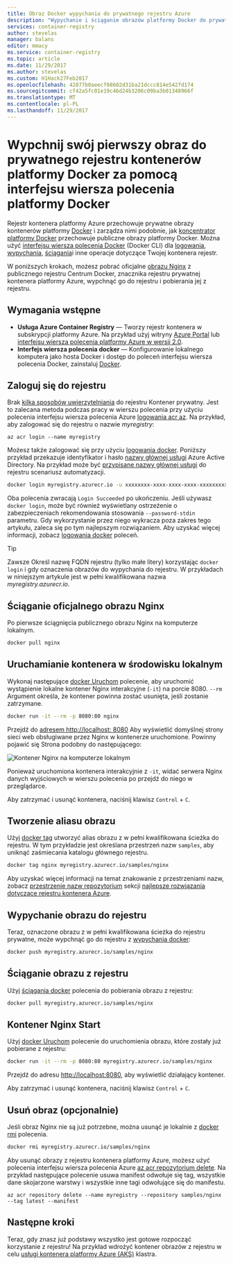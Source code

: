 ```yaml
---
title: Obraz Docker wypychania do prywatnego rejestru Azure
description: "Wypychanie i ściąganie obrazów platformy Docker do prywatnego rejestru kontenerów na platformie Azure za pomocą interfejsu wiersza polecenia platformy Docker"
services: container-registry
author: stevelas
manager: balans
editor: mmacy
ms.service: container-registry
ms.topic: article
ms.date: 11/29/2017
ms.author: stevelas
ms.custom: H1Hack27Feb2017
ms.openlocfilehash: 42877b0aeecf08602d31ba21dccc814e542fd174
ms.sourcegitcommit: cf42a5fc01e19c46d24b3206c09ba3b01348966f
ms.translationtype: MT
ms.contentlocale: pl-PL
ms.lasthandoff: 11/29/2017
---
```

# <a name="push-your-first-image-to-a-private-docker-container-registry-using-the-docker-cli"></a>Wypchnij swój pierwszy obraz do prywatnego rejestru kontenerów platformy Docker za pomocą interfejsu wiersza polecenia platformy Docker

Rejestr kontenera platformy Azure przechowuje prywatne obrazy kontenerów platformy [Docker](http://hub.docker.com) i zarządza nimi podobnie, jak [koncentrator platformy Docker](https://hub.docker.com/) przechowuje publiczne obrazy platformy Docker. Można użyć [interfejsu wiersza polecenia Docker](https://docs.docker.com/engine/reference/commandline/cli/) (Docker CLI) dla [logowania](https://docs.docker.com/engine/reference/commandline/login/), [wypychania](https://docs.docker.com/engine/reference/commandline/push/), [ściągania](https://docs.docker.com/engine/reference/commandline/pull/)i inne operacje dotyczące Twojej kontenera rejestr.

W poniższych krokach, możesz pobrać oficjalne [obrazu Nginx](https://store.docker.com/images/nginx) z publicznego rejestru Centrum Docker, znacznika rejestru prywatnej kontenera platformy Azure, wypchnąć go do rejestru i pobierania jej z rejestru.

## <a name="prerequisites"></a>Wymagania wstępne

* **Usługa Azure Container Registry** — Tworzy rejestr kontenera w subskrypcji platformy Azure. Na przykład użyj witryny [Azure Portal](container-registry-get-started-portal.md) lub [interfejsu wiersza polecenia platformy Azure w wersji 2.0](container-registry-get-started-azure-cli.md).
* **Interfejs wiersza polecenia docker** — Konfigurowanie lokalnego komputera jako hosta Docker i dostęp do poleceń interfejsu wiersza polecenia Docker, zainstaluj [Docker](https://docs.docker.com/engine/installation/).

## <a name="log-in-to-a-registry"></a>Zaloguj się do rejestru

Brak [kilka sposobów uwierzytelniania](container-registry-authentication.md) do rejestru Kontener prywatny. Jest to zalecana metoda podczas pracy w wierszu polecenia przy użyciu polecenia interfejsu wiersza polecenia Azure [logowania acr az](/cli/azure/acr?view=azure-cli-latest#az_acr_login). Na przykład, aby zalogować się do rejestru o nazwie *myregistry*:

```azurecli
az acr login --name myregistry
```

Możesz także zalogować się przy użyciu [logowania docker](https://docs.docker.com/engine/reference/commandline/login/). Poniższy przykład przekazuje identyfikator i hasło [nazwy głównej usługi](../active-directory/active-directory-application-objects.md) Azure Active Directory. Na przykład może być [przypisane nazwy głównej usługi](container-registry-authentication.md#service-principal) do rejestru scenariusz automatyzacji.

```Bash
docker login myregistry.azurecr.io -u xxxxxxxx-xxxx-xxxx-xxxx-xxxxxxxxxxxx -p myPassword
```

Oba polecenia zwracają `Login Succeeded` po ukończeniu. Jeśli używasz `docker login`, może być również wyświetlany ostrzeżenie o zabezpieczeniach rekomendowania stosowania `--password-stdin` parametru. Gdy wykorzystanie przez niego wykracza poza zakres tego artykułu, zaleca się po tym najlepszym rozwiązaniem. Aby uzyskać więcej informacji, zobacz [logowania docker](https://docs.docker.com/engine/reference/commandline/login/) poleceń.

> [!TIP]
> Zawsze Określ nazwę FQDN rejestru (tylko małe litery) korzystając `docker login` i gdy oznaczenia obrazów do wypychania do rejestru. W przykładach w niniejszym artykule jest w pełni kwalifikowana nazwa *myregistry.azurecr.io*.

## <a name="pull-the-official-nginx-image"></a>Ściąganie oficjalnego obrazu Nginx

Po pierwsze ściągnięcia publicznego obrazu Nginx na komputerze lokalnym.

```Bash
docker pull nginx
```

## <a name="run-the-container-locally"></a>Uruchamianie kontenera w środowisku lokalnym

Wykonaj następujące [docker Uruchom](https://docs.docker.com/engine/reference/run/) polecenie, aby uruchomić wystąpienie lokalne kontener Nginx interakcyjne (`-it`) na porcie 8080. `--rm` Argument określa, że kontener powinna zostać usunięta, jeśli zostanie zatrzymane.

```Bash
docker run -it --rm -p 8080:80 nginx
```

Przejdź do [adresem http://localhost: 8080](http://localhost:8080) Aby wyświetlić domyślnej strony sieci web obsługiwane przez Nginx w kontenerze uruchomione. Powinny pojawić się Strona podobny do następującego:

![Kontener Nginx na komputerze lokalnym](./media/container-registry-get-started-docker-cli/nginx.png)

Ponieważ uruchomiona kontenera interakcyjnie z `-it`, widać serwera Nginx danych wyjściowych w wierszu polecenia po przejdź do niego w przeglądarce.

Aby zatrzymać i usunąć kontenera, naciśnij klawisz `Control` + `C`.

## <a name="create-an-alias-of-the-image"></a>Tworzenie aliasu obrazu

Użyj [docker tag](https://docs.docker.com/engine/reference/commandline/tag/) utworzyć alias obrazu z w pełni kwalifikowana ścieżka do rejestru. W tym przykładzie jest określana przestrzeń nazw `samples`, aby uniknąć zaśmiecania katalogu głównego rejestru.

```Bash
docker tag nginx myregistry.azurecr.io/samples/nginx
```

Aby uzyskać więcej informacji na temat znakowanie z przestrzeniami nazw, zobacz [przestrzenie nazw repozytorium](container-registry-best-practices.md#repository-namespaces) sekcji [najlepsze rozwiązania dotyczące rejestru kontenera Azure](container-registry-best-practices.md).

## <a name="push-the-image-to-your-registry"></a>Wypychanie obrazu do rejestru

Teraz, oznaczone obrazu z w pełni kwalifikowana ścieżka do rejestru prywatne, może wypchnąć go do rejestru z [wypychania docker](https://docs.docker.com/engine/reference/commandline/push/):

```Bash
docker push myregistry.azurecr.io/samples/nginx
```

## <a name="pull-the-image-from-your-registry"></a>Ściąganie obrazu z rejestru

Użyj [ściągania docker](https://docs.docker.com/engine/reference/commandline/pull/) polecenia do pobierania obrazu z rejestru:

```Bash
docker pull myregistry.azurecr.io/samples/nginx
```

## <a name="start-the-nginx-container"></a>Kontener Nginx Start

Użyj [docker Uruchom](https://docs.docker.com/engine/reference/run/) polecenie do uruchomienia obrazu, które zostały już pobierane z rejestru:

```Bash
docker run -it --rm -p 8080:80 myregistry.azurecr.io/samples/nginx
```

Przejdź do adresu [http://localhost:8080](http://localhost:8080), aby wyświetlić działający kontener.

Aby zatrzymać i usunąć kontenera, naciśnij klawisz `Control` + `C`.

## <a name="remove-the-image-optional"></a>Usuń obraz (opcjonalnie)

Jeśli obraz Nginx nie są już potrzebne, można usunąć je lokalnie z [docker rmi](https://docs.docker.com/engine/reference/commandline/rmi/) polecenia.

```Bash
docker rmi myregistry.azurecr.io/samples/nginx
```

Aby usunąć obrazy z rejestru kontenera platformy Azure, możesz użyć polecenia interfejsu wiersza polecenia Azure [az acr repozytorium delete](/cli/azure/acr/repository#az_acr_repository_delete). Na przykład następujące polecenie usuwa manifest odwołuje się tag, wszystkie dane skojarzone warstwy i wszystkie inne tagi odwołujące się do manifestu.

```azurecli
az acr repository delete --name myregistry --repository samples/nginx --tag latest --manifest
```

## <a name="next-steps"></a>Następne kroki

Teraz, gdy znasz już podstawy wszystko jest gotowe rozpocząć korzystanie z rejestru! Na przykład wdrożyć kontener obrazów z rejestru w celu [usługi kontenera platformy Azure (AKS)](../aks/tutorial-kubernetes-prepare-app.md) klastra.
